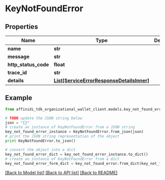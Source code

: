 # KeyNotFoundError

## Properties

| Name                 | Type                                                                              | Description | Notes      |
| -------------------- | --------------------------------------------------------------------------------- | ----------- | ---------- |
| **name**             | **str**                                                                           |             |
| **message**          | **str**                                                                           |             |
| **http_status_code** | **float**                                                                         |             |
| **trace_id**         | **str**                                                                           |             |
| **details**          | [**List[ServiceErrorResponseDetailsInner]**](ServiceErrorResponseDetailsInner.md) |             | [optional] |

## Example

```python
from affinidi_tdk_organizational_wallet_client.models.key_not_found_error import KeyNotFoundError

# TODO update the JSON string below
json = "{}"
# create an instance of KeyNotFoundError from a JSON string
key_not_found_error_instance = KeyNotFoundError.from_json(json)
# print the JSON string representation of the object
print KeyNotFoundError.to_json()

# convert the object into a dict
key_not_found_error_dict = key_not_found_error_instance.to_dict()
# create an instance of KeyNotFoundError from a dict
key_not_found_error_form_dict = key_not_found_error.from_dict(key_not_found_error_dict)
```

[[Back to Model list]](../README.md#documentation-for-models) [[Back to API list]](../README.md#documentation-for-api-endpoints) [[Back to README]](../README.md)
